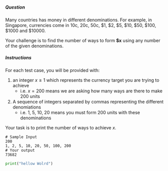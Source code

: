 ##### Question

Many countries has money in different denominations. For example, in Singapore, currencies come in
10c, 20c, 50c, $1, $2, $5, $10, $50, $100, $1000 and $10000. 

Your challenge is to find the number of ways to form **$x** using any number of the given denominations.

##### Instructions

For each test case, you will be provided with:
 1. an integer $x \geq 1$ which represents the currency target you are trying to achieve
    - i.e. $x = 200$ means we are asking how many ways are there to make 200 units 
 2. A sequence of integers separated by commas representing the different denomiations
    - i.e. 1, 5, 10, 20 means you must form 200 units with these denominations
    
Your task is to print the number of ways to achieve $x$.

```
# Sample Input
200
1, 2, 5, 10, 20, 50, 100, 200
# Your output
73682
```

```python 
print("hellow Wolrd")
```
